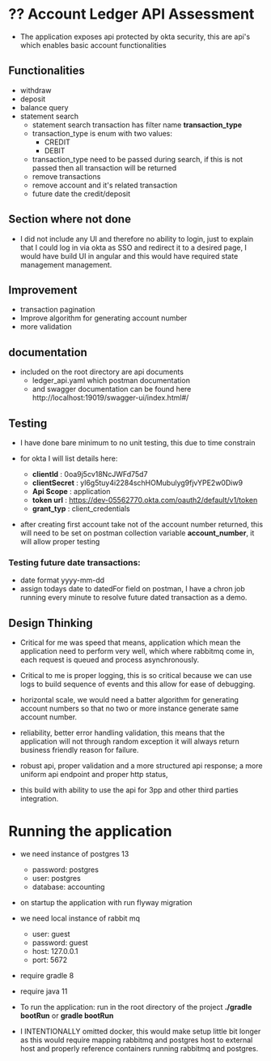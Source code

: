 # ?? Account Ledger API Assessment

- The application exposes api protected by okta security, this are api's which enables basic account functionalities
## Functionalities
- withdraw
- deposit
- balance query
- statement search
  - statement search transaction has filter name **transaction_type**
  - transaction_type is enum with two values:
    - CREDIT
    - DEBIT
  - transaction_type need to be passed during search, if this is not passed then all transaction will be returned
  - remove transactions 
  - remove account and it's related transaction
  - future date the credit/deposit


## Section where not done

- I did not include any UI and therefore no ability to login, just to explain that I could log in via okta as SSO and redirect it to a desired page, I would have build UI in angular and this would have required state management management.

## Improvement
 - transaction pagination
 - Improve algorithm for generating account number
 - more validation
 
## documentation

- included on the root directory are api documents
  - ledger_api.yaml which postman documentation
  - and swagger documentation can be found here http://localhost:19019/swagger-ui/index.html#/


## Testing

- I have done bare minimum to no unit testing, this due to time constrain

-  for okta I will list details here:
     - **clientId** : 0oa9j5cv18NcJWFd75d7
     - **clientSecret** : yl6g5tuy4i2284schHOMubulyg9fjvYPE2w0Diw9
     - **Api Scope** : application
     - **token url** : https://dev-05562770.okta.com/oauth2/default/v1/token
     - **grant_typ** : client_credentials


- after creating first account take not of the account number returned, this will need to be set on postman collection variable **account_number**, it will allow proper testing

### Testing future date transactions:

 - date format yyyy-mm-dd
 - assign todays date to datedFor field on postman, I have a chron job running every minute to resolve future dated transaction as a demo. 

## Design Thinking

- Critical for me was speed that means, application which mean the application need to perform very well, which where rabbitmq come in, each request is queued and process asynchronously.

- Critical to me is proper logging, this is so critical because we can use logs to build sequence of events and this allow for ease of debugging.

- horizontal scale, we would need a batter algorithm for generating account numbers so that no two or more instance generate same account number.

- reliability, better error handling validation, this means that the application will not through random exception it will always return business friendly reason for failure. 

- robust api, proper validation and a more structured api response; a more uniform api endpoint and proper http status, 

- this build with ability to use the api for 3pp and other third parties integration.


# Running the application

- we need instance of postgres 13
  - password: postgres
  - user: postgres
  - database: accounting
- on startup the application with run flyway migration
- we need local instance of rabbit mq
    - user: guest
    - password: guest
    - host: 127.0.0.1
    - port: 5672
-  require gradle 8
-  require java 11
-  To run the application: run in the root directory of the project **./gradle bootRun** or **gradle bootRun**

- I INTENTIONALLY  omitted  docker, this would make setup little bit longer as this would require mapping rabbitmq and postgres host to external host and properly reference containers running rabbitmq and postgres. 
